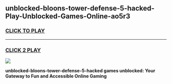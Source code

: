 
## unblocked-bloons-tower-defense-5-hacked-Play-Unblocked-Games-Online-ao5r3
<h3>
<a href="https://premium76.site?title=unblocked-bloons-tower-defense-5-hacked&ref=25A">CLICK TO PLAY</a></h3>
<hr>

<h3>
<a href="https://premium76.site?title=unblocked-bloons-tower-defense-5-hacked&ref=25A">CLICK 2 PLAY</a>
  
</h3>

<a href="https://premium76.site?title=unblocked-bloons-tower-defense-5-hacked&ref=25A"><img src="https://clearcache.store/games.png"></a>


**unblocked-bloons-tower-defense-5-hacked games unblocked: Your Gateway to Fun and Accessible Online Gaming**
